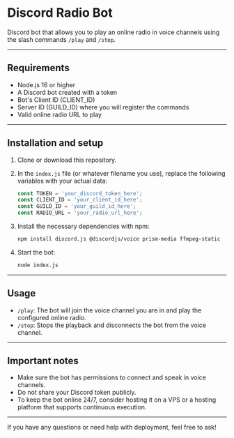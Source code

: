 
# Discord Radio Bot

Discord bot that allows you to play an online radio in voice channels using the slash commands `/play` and `/stop`.

---

## Requirements

- Node.js 16 or higher
- A Discord bot created with a token
- Bot's Client ID (CLIENT_ID)
- Server ID (GUILD_ID) where you will register the commands
- Valid online radio URL to play

---

## Installation and setup

1. Clone or download this repository.

2. In the `index.js` file (or whatever filename you use), replace the following variables with your actual data:

   ```js
   const TOKEN = 'your_discord_token_here';
   const CLIENT_ID = 'your_client_id_here';
   const GUILD_ID = 'your_guild_id_here';
   const RADIO_URL = 'your_radio_url_here';
   ```

3. Install the necessary dependencies with npm:

   ```bash
   npm install discord.js @discordjs/voice prism-media ffmpeg-static
   ```

4. Start the bot:

   ```bash
   node index.js
   ```

---

## Usage

- `/play`: The bot will join the voice channel you are in and play the configured online radio.
- `/stop`: Stops the playback and disconnects the bot from the voice channel.

---

## Important notes

- Make sure the bot has permissions to connect and speak in voice channels.
- Do not share your Discord token publicly.
- To keep the bot online 24/7, consider hosting it on a VPS or a hosting platform that supports continuous execution.

---

If you have any questions or need help with deployment, feel free to ask!
